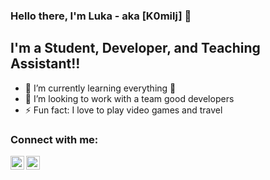 ### Hello there, I'm Luka - aka [K0milj] 👋 

## I'm a Student, Developer, and Teaching Assistant!!

- 🌱 I’m currently learning everything 🤣
- 👯 I’m looking to work with a team good developers
- ⚡ Fun fact: I love to play video games and travel

### Connect with me:

[<img align="left" alt="codeSTACKr | LinkedIn" width="22px" src="https://cdn.jsdelivr.net/npm/simple-icons@v3/icons/linkedin.svg" />][linkedin]
[<img align="left" alt="codeSTACKr | Instagram" width="22px" src="https://cdn.jsdelivr.net/npm/simple-icons@v3/icons/instagram.svg" />][instagram]

<br />

[instagram]: https://www.instagram.com/k0milj/
[linkedin]: https://www.linkedin.com/in/luka-miljkovic1998/
